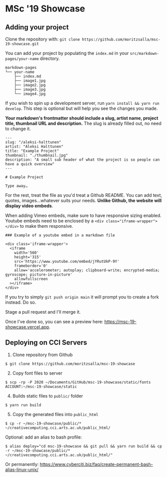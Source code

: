 # MSc '19 Showcase

<!---
#### ⚠️ When sending subsequent pull requests, be sure to [rebase](https://www.atlassian.com/git/tutorials/rewriting-history/git-rebase#:~:text=What%20is%20git%20rebase%3F,of%20a%20feature%20branching%20workflow.) your branch, as I might have made some corrections to your file in the meantime. This will prevent merge conflicts.
-->

## Adding your project

Clone the repository with: `git clone https://github.com/moritzsalla/msc-19-showcase.git`

You can add your project by populating the `index.md` in your `src/markdown-pages/your-name` directory.

```
markdown-pages
└── your-name
    ├── index.md
    ├── image1.jpg
    ├── image2.jpg
    ├── image3.jpg
    └── image4.jpg
```

If you wish to spin up a development server, run `yarn install && yarn run develop`. This step is optional but will help you see the changes you made.

**Your markdown's frontmatter should include a slug, artist name, project title, thumbnail URL and description.** The slug is already filled out, no need to change it.

```
---
slug: "/aleksi-halttunen"
artist: "Aleksi Halttunen"
title: "Example Project"
thumbnail: "./thumbnail.jpg"
description: "A small sub header of what the project is so people can have a quick overview"
---

# Example Project

Type away…
```

For the rest, treat the file as you'd treat a Github README. You can add text, quotes, images…whatever suits your needs. **Unlike Github, the website will display video embeds**.

When adding Vimeo embeds, make sure to have responsive sizing enabled. Youtube embeds need to be enclosed by a `<div class="iframe-wrapper"></div>` to make them responsive.

```
### Example of a youtube embed in a markdown file

<div class='iframe-wrapper'>
  <iframe
    width='560'
    height='315'
    src='https://www.youtube.com/embed/jYRutUkP-9Y'
    frameborder='0'
    allow='accelerometer; autoplay; clipboard-write; encrypted-media; gyroscope; picture-in-picture'
    allowfullscreen
  ></iframe>
</div>
```

If you try to simply `git push origin main` it will prompt you to create a fork instead. Do so.

Stage a pull request and I'll merge it.

Once I've done so, you can see a preview here: https://msc-19-showcase.vercel.app.

## Deploying on CCI Servers

1. Clone repository from Github

```
$ git clone https://github.com/moritzsalla/msc-19-showcase
```

2. Copy font files to server

```
$ scp -rp -P 2020 ~/Documents/GitHub/msc-19-showcase/static/fonts ACCOUNT:~/msc-19-showcase/static
```

4. Builds static files to `public/` folder

```
$ yarn run build
```

5. Copy the generated files into `public_html`

```
$ cp -r ~/msc-19-showcase/public/* ~/creativecomputing.cci.arts.ac.uk/public_html/
```

Optional: add an alias to bash profile:

```
$ alias deploy="cd msc-19-showcase && git pull && yarn run build && cp -r ~/msc-19-showcase/public/* ~/creativecomputing.cci.arts.ac.uk/public_html/"
```

Or permanently: https://www.cyberciti.biz/faq/create-permanent-bash-alias-linux-unix/
